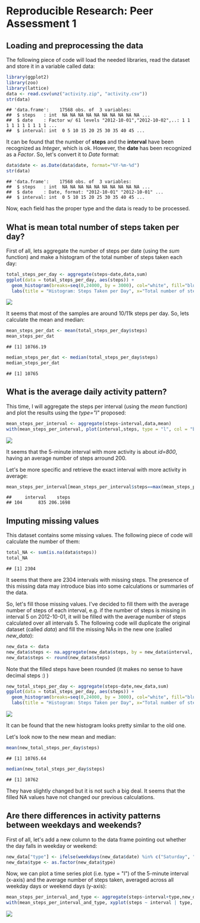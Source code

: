 # Reproducible Research: Peer Assessment 1


## Loading and preprocessing the data

The following piece of code will load the needed libraries, read the dataset and store it in a variable called data:

```r
library(ggplot2)
library(zoo)
library(lattice)
data <- read.csv(unz("activity.zip", "activity.csv"))
str(data)
```

```
## 'data.frame':	17568 obs. of  3 variables:
##  $ steps   : int  NA NA NA NA NA NA NA NA NA NA ...
##  $ date    : Factor w/ 61 levels "2012-10-01","2012-10-02",..: 1 1 1 1 1 1 1 1 1 1 ...
##  $ interval: int  0 5 10 15 20 25 30 35 40 45 ...
```

It can be found that the number of **steps** and the **interval** have been recognized as *Integer*, which is ok. However, the **date** has been recognized as a *Factor*. So, let's convert it to *Date* format:

```r
data$date <- as.Date(data$date, format="%Y-%m-%d")
str(data)
```

```
## 'data.frame':	17568 obs. of  3 variables:
##  $ steps   : int  NA NA NA NA NA NA NA NA NA NA ...
##  $ date    : Date, format: "2012-10-01" "2012-10-01" ...
##  $ interval: int  0 5 10 15 20 25 30 35 40 45 ...
```
Now, each field has the proper type and the data is ready to be processed.

## What is mean total number of steps taken per day?

First of all, lets aggregate the number of steps per date (using the *sum* function) and make a histogram of the total number of steps taken each day:


```r
total_steps_per_day <- aggregate(steps~date,data,sum)
ggplot(data = total_steps_per_day, aes(steps)) +
  geom_histogram(breaks=seq(0,24000, by = 3000), col="white", fill="blue",) +
  labs(title = "Histogram: Steps Taken per Day", x="Total number of steps per day (#)", y= "Count")
```

![](PA1_template_files/figure-html/unnamed-chunk-2-1.png)<!-- -->

It seems that most of the samples are around 10/11k steps per day. 
So, lets calculate the mean and median:


```r
mean_steps_per_dat <- mean(total_steps_per_day$steps)
mean_steps_per_dat
```

```
## [1] 10766.19
```

```r
median_steps_per_dat <- median(total_steps_per_day$steps)
median_steps_per_dat
```

```
## [1] 10765
```

## What is the average daily activity pattern?

This time, I will aggregate the steps per interval (using the *mean* function) and plot the results using the *type="l"* proposed:


```r
mean_steps_per_interval <- aggregate(steps~interval,data,mean)
with(mean_steps_per_interval, plot(interval,steps, type = "l", col = "blue", xlab = "5-minute interval (#)", ylab = "Average steps (#)", main = "Average Number of Steps During The Day"))
```

![](PA1_template_files/figure-html/unnamed-chunk-4-1.png)<!-- -->

It seems that the 5-minute interval with more activity is about *id=800*, having an average number of steps arround 200.

Let's be more specific and retrieve the exact interval with more activity in average:


```r
mean_steps_per_interval[mean_steps_per_interval$steps==max(mean_steps_per_interval$steps),]
```

```
##     interval    steps
## 104      835 206.1698
```


## Imputing missing values

This dataset contains some missing values. The following piece of code will calculate the number of them:


```r
total_NA <- sum(is.na(data$steps))
total_NA
```

```
## [1] 2304
```

It seems that there are 2304 intervals with missing steps. The presence of this missing data may introduce bias into some calculations or summaries of the data.

So, let's fill those missing values. I've decided to fill them with the average number of steps of each interval, e.g. if the number of steps is missing in interval 5 on 2012-10-01, it will be filled with the average number of steps calculated over all intervals 5. The following code will duplicate the original dataset (called *data*) and fill the missing NAs in the new one (called *new_data*):


```r
new_data <- data
new_data$steps <- na.aggregate(new_data$steps, by = new_data$interval, fun = mean)
new_data$steps <- round(new_data$steps)
```

Note that the filled steps have been rounded (it makes no sense to have decimal steps :) )


```r
new_total_steps_per_day <- aggregate(steps~date,new_data,sum)
ggplot(data = total_steps_per_day, aes(steps)) +
  geom_histogram(breaks=seq(0,24000, by = 3000), col="white", fill="blue",) +
  labs(title = "Histogram: Steps Taken per Day", x="Total number of steps per day (#)", y= "Count")
```

![](PA1_template_files/figure-html/unnamed-chunk-8-1.png)<!-- -->

It can be found that the new histogram looks pretty similar to the old one.

Let's look now to the new mean and median:


```r
mean(new_total_steps_per_day$steps)
```

```
## [1] 10765.64
```

```r
median(new_total_steps_per_day$steps)
```

```
## [1] 10762
```

They have slightly changed but it is not such a big deal. It seems that the filled NA values have not changed our previous calculations.

## Are there differences in activity patterns between weekdays and weekends?

First of all, let's add a new column to the data frame pointing out whether the day falls in weekday or weekend:


```r
new_data["type"] <- ifelse(weekdays(new_data$date) %in% c("Saturday", "Sunday"), "weekend", "weekday")
new_data$type <- as.factor(new_data$type)
```

Now, we can plot a time series plot (i.e. type = "l") of the 5-minute interval (x-axis) and the average number of steps taken, averaged across all weekday days or weekend days (y-axis):


```r
mean_steps_per_interval_and_type <- aggregate(steps~interval+type,new_data,mean)
with(mean_steps_per_interval_and_type, xyplot(steps ~ interval | type, type = "l", col = "blue", xlab = "5-minute interval (#)", ylab = "Average steps (#)", main = "Average Number of Steps During The Day", layout = c(1, 2)))
```

![](PA1_template_files/figure-html/unnamed-chunk-11-1.png)<!-- -->
